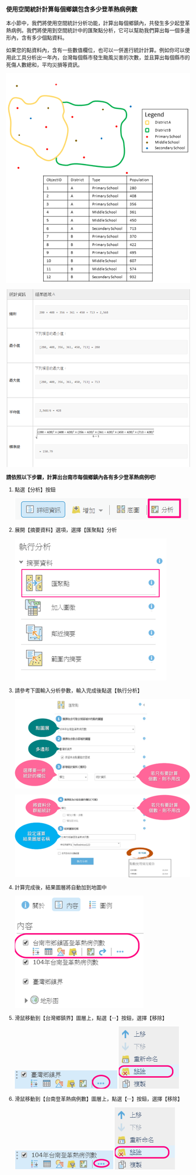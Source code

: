 ### 使用空間統計計算每個鄉鎮包含多少登革熱病例數

本小節中，我們將使用空間統計分析功能，計算出每個鄉鎮內，共發生多少起登革熱病例。我們將使用到空間統計中的匯聚點分析，它可以幫助我們算出每一個多邊形內，含有多少個點資料。

如果您的點資料內，含有一些數值欄位，也可以一併進行統計計算。例如你可以使用此工具分析出一年內，台灣每個縣市發生颱風災害的次數，並且算出每個縣市的死傷人數總和，平均災損等資訊。

![](/assets/ex02/image19.png)

![](/assets/ex02/image20.png)

**請依照以下步驟，計算出台南市每個鄉鎮內各有多少登革熱病例吧!**

1.  點選【分析】按鈕

    ![](/assets/ex02/image21.png)

2.  展開【摘要資料】選項，選擇【匯聚點】分析

    ![](/assets/ex02/image22.png)

3.  請參考下圖輸入分析參數，輸入完成後點選【執行分析】
    
    ![](/assets/ex02/image23.png)
    
    ![](/assets/ex02/image24.png)

4.  計算完成後，結果圖層將自動加到地圖中
    
    ![](/assets/ex02/image25.png)

5.  滑鼠移動到【台灣鄉鎮界】圖層上，點選【‧‧‧】按鈕，選擇【移除】

    ![](/assets/ex02/image26.png)  ![](/assets/ex02/image28.png)

    
6.  滑鼠移動到【台南登革熱病例數】圖層上，點選【‧‧‧】按鈕，選擇【移除】

    ![](/assets/ex02/image27.png) ![](/assets/ex02/image28.png)
